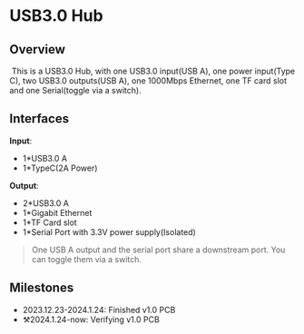 # USB3.0 Hub

## Overview

​	This is a USB3.0 Hub, with one USB3.0 input(USB A), one power input(Type C), two USB3.0 outputs(USB A), one 1000Mbps Ethernet, one TF card slot and one Serial(toggle via a switch).

## Interfaces

**Input**: 

- 1*USB3.0 A
- 1*TypeC(2A Power)

**Output**:

- 2*USB3.0 A
- 1*Gigabit Ethernet
- 1*TF Card slot
- 1*Serial Port with 3.3V power supply(Isolated)

> One USB A output and the serial port share a downstream port. You can toggle them via a switch.

## Milestones

- 2023.12.23-2024.1.24: Finished v1.0 PCB
- ⚒️2024.1.24-now: Verifying v1.0 PCB